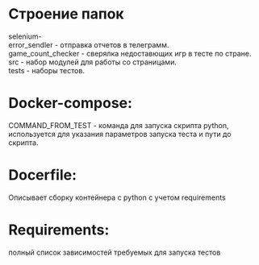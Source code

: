 
# Строение папок
selenium-  
    error_sendler - отправка отчетов в телеграмм.  
    game_count_checker - сверялка недоставющих игр в тесте по стране.  
    src - набор модулей для работы со страницами.  
    tests - наборы тестов.  


# Docker-compose:
COMMAND_FROM_TEST - команда для запуска скрипта python, используется для указания параметров запуска теста и пути до скрипта.

# Docerfile:
Описывает сборку контейнера с python с учетом requirements

# Requirements:
полный список зависимостей требуемых для запуска тестов


